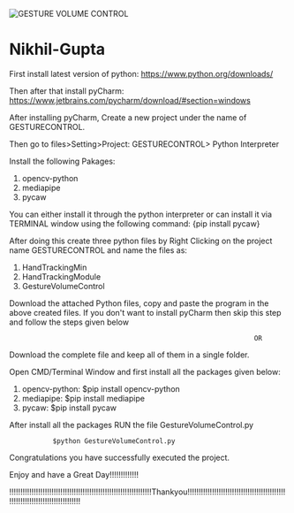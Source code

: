 ![GESTURE VOLUME CONTROL](https://user-images.githubusercontent.com/59369441/116009544-f512e380-a637-11eb-9f74-39301db95f2b.png)
# Nikhil-Gupta
First install latest version of python: https://www.python.org/downloads/

Then after that install pyCharm: https://www.jetbrains.com/pycharm/download/#section=windows


After installing pyCharm,
Create a new project under the name of GESTURECONTROL.

Then go to files>Setting>Project: GESTURECONTROL> Python Interpreter

Install the following Pakages: 
1) opencv-python
2) mediapipe
3) pycaw

You can either install it through the python interpreter or can install it via TERMINAL window using the following command: {pip install pycaw}

After doing this create three python files by Right Clicking on the project name GESTURECONTROL and name the files as:

1) HandTrackingMin
2) HandTrackingModule
3) GestureVolumeControl

Download the attached Python files, copy and paste the program in the above created files.
If you don't want to install pyCharm then skip this step and follow the steps given below
                                                                  
                                                                  
                                                                  OR
                                       
Download the complete file and keep all of them in a single folder.

Open CMD/Terminal Window and first install all the packages given below:
1) opencv-python: $pip install opencv-python
2) mediapipe: $pip install mediapipe
3) pycaw: $pip install pycaw

After install all the packages RUN the file GestureVolumeControl.py
               
               $python GestureVolumeControl.py

Congratulations you have successfully executed the project.

Enjoy and have a Great Day!!!!!!!!!!!!!




!!!!!!!!!!!!!!!!!!!!!!!!!!!!!!!!!!!!!!!!!!!!!!!!!!!!!!!!!!!!!!!!Thankyou!!!!!!!!!!!!!!!!!!!!!!!!!!!!!!!!!!!!!!!!!!!!!!!!!!!!!!!!!!!!!!!!!!!!!!!!!!!!
